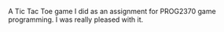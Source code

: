 A Tic Tac Toe game I did as an assignment for PROG2370 game programming. I was really pleased with it. 

